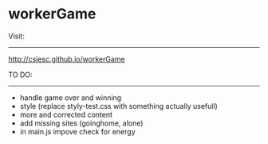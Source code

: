workerGame
==========

Visit:
______

http://csjesc.github.io/workerGame

TO DO:
______

- handle game over and winning
- style (replace styly-test.css with something actually usefull)
- more and corrected content
- add missing sites (goinghome, alone)
- in main.js impove check for energy

